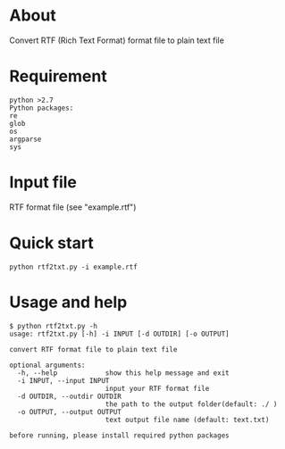 # About 
Convert RTF (Rich Text Format) format file to plain text file

# Requirement
```
python >2.7
Python packages:
re
glob
os
argparse
sys
```
# Input file
RTF format file (see "example.rtf")

# Quick start
`python rtf2txt.py -i example.rtf`

# Usage and help
```
$ python rtf2txt.py -h
usage: rtf2txt.py [-h] -i INPUT [-d OUTDIR] [-o OUTPUT]

convert RTF format file to plain text file

optional arguments:
  -h, --help            show this help message and exit
  -i INPUT, --input INPUT
                        input your RTF format file
  -d OUTDIR, --outdir OUTDIR
                        the path to the output folder(default: ./ )
  -o OUTPUT, --output OUTPUT
                        text output file name (default: text.txt)

before running, please install required python packages
```
